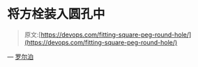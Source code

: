 # 将方栓装入圆孔中

> 原文:[https://devops.com/fitting-square-peg-round-hole/](https://devops.com/fitting-square-peg-round-hole/)

— [罗尔泊](https://devops.com/author/breselman/)